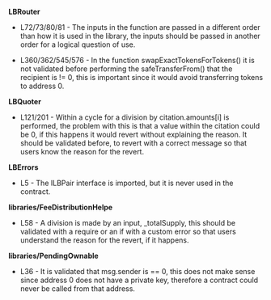 **LBRouter**
- L72/73/80/81 - The inputs in the function are passed in a different order than how it is used in the library, the inputs should be passed in another order for a logical question of use.

- L360/362/545/576 - In the function swapExactTokensForTokens() it is not validated before performing the safeTransferFrom() that the recipient is != 0, this is important since it would avoid transferring tokens to address 0.


**LBQuoter**
- L121/201 - Within a cycle for a division by citation.amounts[i] is performed, the problem with this is that a value within the citation could be 0, if this happens it would revert without explaining the reason. It should be validated before, to revert with a correct message so that users know the reason for the revert.


**LBErrors**
- L5 - The ILBPair interface is imported, but it is never used in the contract.


**libraries/FeeDistributionHelpe**
- L58 - A division is made by an input, _totalSupply, this should be validated with a require or an if with a custom error so that users understand the reason for the revert, if it happens.


**libraries/PendingOwnable**
- L36 - It is validated that msg.sender is == 0, this does not make sense since address 0 does not have a private key, therefore a contract could never be called from that address.

